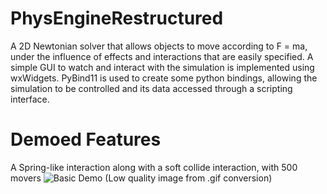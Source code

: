 # PhysEngineRestructured
 
A 2D Newtonian solver that allows objects to move according to F = ma, under the influence of effects and interactions that are easily specified.
A simple GUI to watch and interact with the simulation is implemented using wxWidgets.
PyBind11 is used to create some python bindings, allowing the simulation to be controlled and its data accessed through a scripting interface.

# Demoed Features

A Spring-like interaction along with a soft collide interaction, with 500 movers
![Basic Demo](showcase/500_movers_and_spring.gif)
(Low quality image from .gif conversion)



